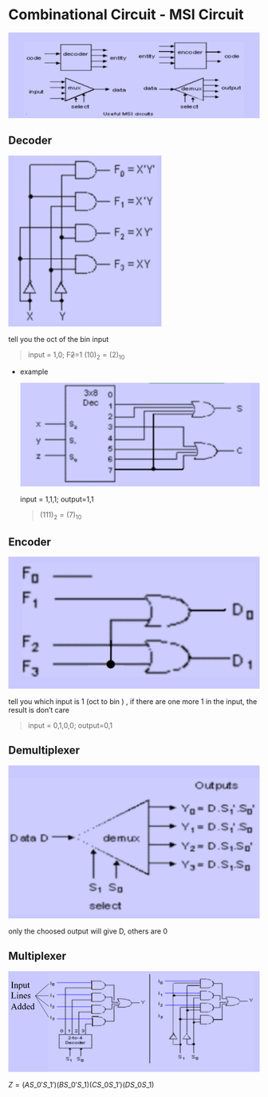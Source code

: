 # Combinational Circuit - MSI Circuit

![image-20221213102657887](assets/L6_1.png)

## Decoder

![image-20221213104211856](assets/L6_2.png)

tell you the oct of the bin input

> input = 1,0; F~~2~~=1 $(10)_2=(2)_{10}$

*   example

    ![image-20221213104638645](assets/L6_3.png)

    input = 1,1,1; output=1,1

    > $(111)_2=(7)_{10}$

## Encoder

![image-20221213105103654](assets/L6_4.png)

tell you which input is 1 (oct to bin ) , if there are one more 1 in the input, the result is don’t care

> input = 0,1,0,0; output=0,1

## Demultiplexer

![image-20221213110108815](assets/L6_5.png)

only the choosed output will give D, others are 0

## Multiplexer

![image-20221213110455036](assets/L6_6.png)

$Z=(A S\_0' S\_1')(BS\_0'S\_1 )(CS\_0S\_1')(DS\_0S\_1)$
